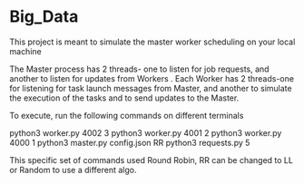 # Big_Data
This project is meant to simulate the master worker scheduling on your local machine

The Master process has 2 threads- one to listen for job requests, and another to listen for updates from Workers . Each Worker has 2 threads-one for listening for task launch messages from Master, and another to simulate the execution of the tasks and to send updates to the Master.

To execute, run the following commands on different terminals 

python3 worker.py 4002 3
python3 worker.py 4001 2
python3 worker.py 4000 1
python3 master.py config.json RR 
python3 requests.py 5


This specific set of commands used Round Robin, RR can be changed to LL or Random to use a different algo. 

